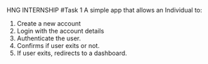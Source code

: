 HNG INTERNSHIP
#Task 1
A simple app that allows an Individual to:
1) Create a new account
2) Login with the account details
3) Authenticate the user.
4) Confirms if user exits or not.
5) If user exits, redirects to a dashboard.